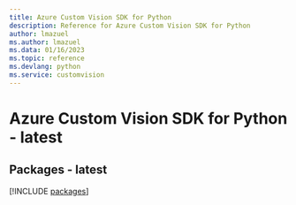 ```yaml
---
title: Azure Custom Vision SDK for Python
description: Reference for Azure Custom Vision SDK for Python
author: lmazuel
ms.author: lmazuel
ms.data: 01/16/2023
ms.topic: reference
ms.devlang: python
ms.service: customvision
---
```

# Azure Custom Vision SDK for Python - latest
## Packages - latest
[!INCLUDE [packages](custom-vision-index.md)]